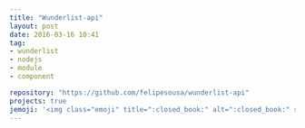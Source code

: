 ```yaml
---
title: "Wunderlist-api"
layout: post
date: 2016-03-16 10:41
tag:
- wunderlist
- nodejs
- module
- component

repository: "https://github.com/felipesousa/wunderlist-api"
projects: true
jemoji: '<img class="emoji" title=":closed_book:" alt=":closed_book:" src="https://assets-cdn.github.com/images/icons/emoji/unicode/1f4d5.png" height="20" width="20" align="absmiddle">'
---
```

